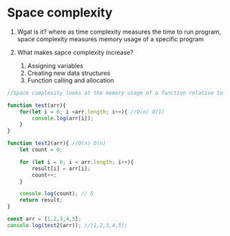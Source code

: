 # Space complexity

1. Wgat is it? 
   where as time complexity measures the time to run program, space complexity measures memory usage of a specific program

2. What makes sapce complexity increase? 
   1. Assigning variables
   2. Creating new data structures
   3. Function calling and allocation

```javascript
//Space complexity looks at the memory usage of a function relative to size of the input

function test(arr){
    for(let i = 0; i <arr.length; i++){ //O(n) O(1)
        console.log(arr[i]);
    }
}

function test2(arr){ //O(n) O(n)
    let count = 0; 

    for (let i = 0; i < arr.length; i++){
        result[i] = arr[i];
        count++;
    }

    console.log(count); // 5
    return result;
}

const arr = [1,2,3,4,5];
console.log(test2(arr)); //[1,2,3,4,5];

```
